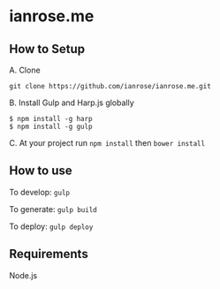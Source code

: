 # ianrose.me

## How to Setup

A. Clone

`git clone https://github.com/ianrose/ianrose.me.git`

B. Install Gulp and Harp.js globally

```
$ npm install -g harp
$ npm install -g gulp
```

C. At your project run `npm install` then `bower install`

## How to use

To develop: `gulp`

To generate: `gulp build`

To deploy: `gulp deploy`

## Requirements

Node.js
